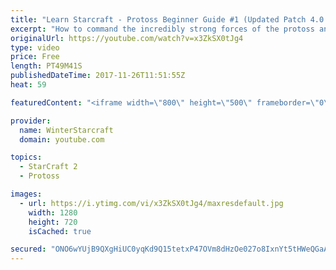 ```yaml
---
title: "Learn Starcraft - Protoss Beginner Guide #1 (Updated Patch 4.0 FREE TO PLAY)"
excerpt: "How to command the incredibly strong forces of the protoss and cover weaknesses against the other inferior races. Updated for patch 4.0! This guide is not intended for COMPLETELY new players, but those who have played several games/campaign missions and grasp the very basics."
originalUrl: https://youtube.com/watch?v=x3ZkSX0tJg4
type: video
price: Free
length: PT49M41S
publishedDateTime: 2017-11-26T11:51:55Z
heat: 59

featuredContent: "<iframe width=\"800\" height=\"500\" frameborder=\"0\" src=\"https://www.youtube.com/embed/x3ZkSX0tJg4\" allow=\"accelerometer; autoplay; encrypted-media; gyroscope; picture-in-picture\" allowfullscreen></iframe>"

provider:
  name: WinterStarcraft
  domain: youtube.com

topics:
  - StarCraft 2
  - Protoss

images:
  - url: https://i.ytimg.com/vi/x3ZkSX0tJg4/maxresdefault.jpg
    width: 1280
    height: 720
    isCached: true

secured: "ONO6wYUjB9QXgHiUC0yqKd9Q15tetxP47OVm8dHzOe027o8IxnYt5tHWeQGaAMJnXXRolWxEwD2SqbmsboIs32DMEk4Kw1JLZZlZaFicmeNYVgp55lGXbTWgC5jLOu+2qmJs4SMFw9PiHVs6DrpA2IEsh6C8jddBJdB2ICQQWM5bTbf9SqUwDUaLP3SipEjgkUTGaFd7JXWPCZWlouiEPSUbMcGsxKsJKrG8vyVpIyKwolGsHsi6mhTxk2563jyyfSaUr4mpVGxS8EkGQbFlJzyqO8oErFarE2GhXzZLq/WUrqVQyRlBSjyydV0efFIxF5YevpInyDwo+koeQip9mRZR4IV9JylQ5B3hv3aDUAKLI2oO+4aQj0T4/Y3mgfxLJoB8PIxdKi1b4nUAL1u19iVx4gOjXSamep6687pm8tFjLC0WBSH5c6y0bwNTVNKA;yjAiJ1shMpwl1TW2SWkipA=="
---
```



